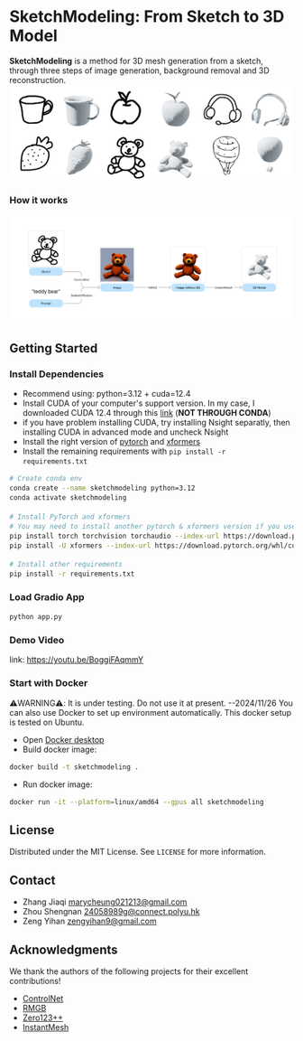 # SketchModeling: From Sketch to 3D Model
**SketchModeling** is a method for 3D mesh generation from a sketch, through three steps of image generation, background removal and 3D reconstruction.
![Alt text](images/outputs-result.png)

### How it works
![Alt text](images/model-structrue.png)

## Getting Started
### Install Dependencies
- Recommend using: python=3.12 + cuda=12.4
- Install CUDA of your computer's support version. In my case, I downloaded CUDA 12.4 through this [link](https://developer.nvidia.com/cuda-12-4-0-download-archive) (**NOT THROUGH CONDA**)
- if you have problem installing CUDA, try installing Nsight separatly, then installing CUDA in advanced mode and uncheck Nsight
- Install the right version of [pytorch](https://pytorch.org/) and [xformers](https://github.com/facebookresearch/xformers)
- Install the remaining requirements with `pip install -r requirements.txt`
```sh
# Create conda env
conda create --name sketchmodeling python=3.12
conda activate sketchmodeling

# Install PyTorch and xformers
# You may need to install another pytorch & xformers version if you use a different python & cuda version
pip install torch torchvision torchaudio --index-url https://download.pytorch.org/whl/cu124
pip install -U xformers --index-url https://download.pytorch.org/whl/cu124

# Install other requirements
pip install -r requirements.txt
```

### Load Gradio App
```sh
python app.py
```

### Demo Video
link: https://youtu.be/BoggiFAqmmY

### Start with Docker
⚠️WARNING⚠️: It is under testing. Do not use it at present. --2024/11/26
You can also use Docker to set up environment automatically. This docker setup is tested on Ubuntu.
- Open [Docker desktop](https://www.docker.com/products/docker-desktop/)
- Build docker image:
```sh
docker build -t sketchmodeling .
```
- Run docker image:
```sh
docker run -it --platform=linux/amd64 --gpus all sketchmodeling
```

## License
Distributed under the MIT License. See `LICENSE` for more information.

## Contact
- Zhang Jiaqi marycheung021213@gmail.com
- Zhou Shengnan 24058989g@connect.polyu.hk
- Zeng Yihan zengyihan9@gmail.com

## Acknowledgments
We thank the authors of the following projects for their excellent contributions!
- [ControlNet](https://github.com/lllyasviel/ControlNet?tab=readme-ov-file)
- [RMGB](https://github.com/ai-anchorite/BRIA-RMBG-2.0)
- [Zero123++](https://github.com/SUDO-AI-3D/zero123plus)
- [InstantMesh](https://github.com/TencentARC/InstantMesh)
